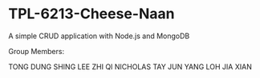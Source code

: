 # TPL-6213-Cheese-Naan
A simple CRUD application with Node.js and MongoDB


Group Members:

TONG DUNG SHING
LEE ZHI QI 
NICHOLAS TAY JUN YANG 
LOH JIA XIAN 
